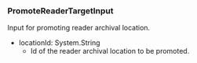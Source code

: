 ### PromoteReaderTargetInput
Input for promoting reader archival location.

- locationId: System.String
  - Id of the reader archival location to be promoted.
